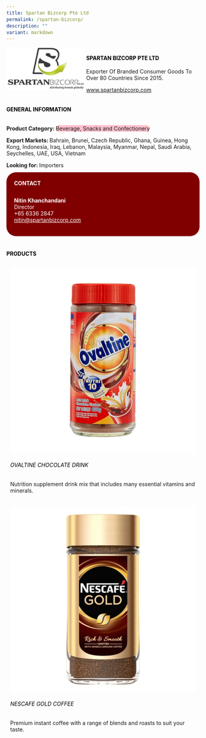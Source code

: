 ```yaml
---
title: Spartan Bizcorp Pte Ltd
permalink: /spartan-bizcorp/
description: ""
variant: markdown
---
```

<div class="flex-paragraph">
	<div style="display: flex; flex-wrap: wrap;" class="flex-container">
		<div style="flex: 1 1 40%; display: block;" class="card sgds">
			<img src="/images/Spartan%20Bizcorp/spartan_bizcorp_logo.png">
		</div>
		<div style="flex: 1 1 58%; display: block; margin-left: 3px" class="card-sgds">
			<h4 style="text-transform: uppercase; color: black;"><b>Spartan Bizcorp Pte Ltd</b></h4>
			<p>Exporter Of Branded Consumer Goods To Over 80 Countries Since 2015.</p>
			<p><a target="_blank" href="https://www.spartanbizcorp.com">www.spartanbizcorp.com</a></p>
		</div>
	</div>
</div>

<h4 style="text-transform: uppercase; color: black;">
	<b>General Information</b>
</h4>
<div style="display: flex; flex-wrap: wrap;" class="flex-container">
	<div style="flex: 1 1 65%; display: block; align-self: stretch" class="card sgds">
		<div class="flex-paragraph">
			<p>
				<b>Product Category: </b>
				<span style="background-color: pink; border-radius: 10px;">Beverage, Snacks and Confectionery</span>
			</p>
			<p>
				<b>Export Markets: </b>Bahrain, Brunei, Czech Republic, Ghana, Guinea, Hong Kong, Indonesia, Iraq, Lebanon, Malaysia, Myanmar, Nepal, Saudi Arabia, Seychelles, UAE, USA, Vietnam
			</p>
			<p style="margin-bottom: 10px;">
				<b>Looking for: </b>Importers
			</p>
		</div>
	</div>
	<div style="flex: 1 1 35%; padding: 10px; display: block; background-color: maroon; border-radius: 25px; align-self: center;" class="card sgds">
		<h4 style="color: white; margin-top: 10px; margin-left: 10px;">CONTACT</h4>
		<div class="flex-paragraph">
			<p style="padding: 10px; color: white;">
				<b>Nitin Khanchandani</b>
				<br>Director<br>+65 6336 2847<br>
				<a style="color: white;" href="mailto:nitin@spartanbizcorp.com">nitin@spartanbizcorp.com</a>
			</p>
		</div>
	</div>
</div>
<br>
<h4 style="text-transform: uppercase; color: black;">
	<b>Products</b>
</h4>
<div style="display: flex; flex-wrap: wrap;">
	<div style="flex: 1 1 47%; margin: 10px; display: block;" class="card sgds">
		<div style="display: block;" class="flex-image">
			<img src="/images/Spartan%20Bizcorp/spartan_bizcorp_product_01.jpg">
		</div>
		<div class="flex-paragraph">
			<h6 style="text-transform: uppercase; color: black;">Ovaltine Chocolate Drink</h6>
			<p>Nutrition supplement drink mix that includes many essential vitamins and minerals.</p>
		</div>
	</div>
	<div style="flex: 1 1 47%; margin: 10px; display: block;" class="card sgds">
		<div style="display: block;" class="flex-image">
			<img src="/images/Spartan%20Bizcorp/spartan_bizcorp_product_02.jpg">
		</div>
		<div class="flex-paragraph">
			<h6 style="text-transform: uppercase; color: black;">Nescafe Gold Coffee</h6>
			<p>Premium instant coffee with a range of blends and roasts to suit your taste.</p>
		</div>
	</div>
</div>